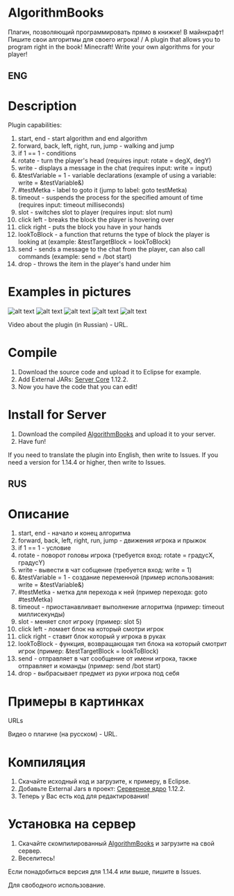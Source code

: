 # AlgorithmBooks
Плагин, позволяющий программировать прямо в книжке! В майнкрафт! Пишите свои алгоритмы для своего игрока! / A plugin that allows you to program right in the book! Minecraft! Write your own algorithms for your player!

## ENG
# Description
Plugin capabilities:
1. start, end - start algorithm and end algorithm
2. forward, back, left, right, run, jump - walking and jump
3. if 1 == 1 - conditions
4. rotate - turn the player's head (requires input: rotate = degX, degY)
5. write - displays a message in the chat (requires input: write = input)
6. &testVariable = 1 - variable declarations (example of using a variable: write = &testVariable&)
7. #testMetka - label to goto it (jump to label: goto testMetka)
8. timeout - suspends the process for the specified amount of time (requires input: timeout milliseconds)
9. slot - switches slot to player (requires input: slot num)
10. click left - breaks the block the player is hovering over
11. click right - puts the block you have in your hands
12. lookToBlock - a function that returns the type of block the player is looking at (example: &testTargetBlock = lookToBlock)
13. send - sends a message to the chat from the player, can also call commands (example: send = /bot start)
14. drop - throws the item in the player's hand under him

# Examples in pictures
![alt text](blob/master/screenshots/2020-07-23_15.56.08.PNG "")
![alt text](blob/master/screenshots/2020-07-23_15.56.12.PNG "")
![alt text](blob/master/screenshots/2020-07-23_15.56.28.PNG "")
![alt text](blob/master/screenshots/2020-07-23_15.56.34.PNG "")
![alt text](blob/master/screenshots/2020-07-23_15.56.41.PNG "")

Video about the plugin (in Russian) - URL.

# Compile
1. Download the source code and upload it to Eclipse for example.
2. Add External JARs: [Server Core](https://getbukkit.org/download/craftbukkit) 1.12.2.
3. Now you have the code that you can edit!

# Install for Server
1. Download the compiled [AlgorithmBooks](https://github.com/Dseym/AlgorithmBooks/releases/download/AlgorithmBooks/AlgorithmBooks.jar) and upload it to your server.
2. Have fun!

If you need to translate the plugin into English, then write to Issues.
If you need a version for 1.14.4 or higher, then write to Issues.

## RUS
# Описание
1. start, end - начало и конец алгоритма
2. forward, back, left, right, run, jump - движения игрока и прыжок
3. if 1 == 1 - условие
4. rotate - поворот головы игрока (требуется вход: rotate = градусX, градусY)
5. write - вывести в чат собщение (требуется вход: write = 1)
6. &testVariable = 1 - создание переменной (пример использования: write = &testVariable&)
7. #testMetka - метка для перехода к ней (пример перехода: goto #testMetka)
8. timeout - приостанавливает выполнение аглоритма (пример: timeout миллисекунды)
9. slot - меняет слот игроку (пример: slot 5)
10. click left - ломает блок на который смотри игрок
11. click right - ставит блок который у игрока в руках
12. lookToBlock - функция, возвращающая тип блока на который смотрит игрок (пример: &testTargetBlock = lookToBlock)
13. send - отправляет в чат сообщение от имени игрока, также отправляет и команды (пример: send /bot start)
14. drop - выбрасывает предмет из руки игрока под себя

# Примеры в картинках
URLs

Видео о плагине (на русском) - URL.

# Компиляция
1. Скачайте исходный код и загрузите, к примеру, в Eclipse.
2. Добавьте External Jars в проект: [Серверное ядро](https://getbukkit.org/download/craftbukkit) 1.12.2.
3. Теперь у Вас есть код для редактирования!

# Установка на сервер
1. Скачайте скомпилированный [AlgorithmBooks](https://github.com/Dseym/AlgorithmBooks/releases/download/AlgorithmBooks/AlgorithmBooks.jar) и загрузите на свой сервер.
2. Веселитесь!

Eсли понадобиться версия для 1.14.4 или выше, пишите в Issues.

Для свободного использование.